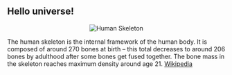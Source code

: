 ## Hello universe!

<center>

![Human Skeleton](https://upload.wikimedia.org/wikipedia/commons/0/02/Leonardo_Skeleton_1511.jpg)

</center>

The human skeleton is the internal framework of the human body. It is composed of around 270 bones at birth – this total decreases to around 206 bones by adulthood after some bones get fused together. The bone mass in the skeleton reaches maximum density around age 21. [Wikipedia](https://en.wikipedia.org/wiki/Skeleton)
